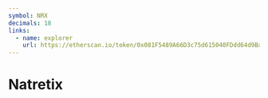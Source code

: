 ```yaml
---
symbol: NRX
decimals: 18
links:
  - name: explorer
    url: https://etherscan.io/token/0x081F5489A66D3c75d615040FDdd64d9Ba1E74e76
---
```


# Natretix
